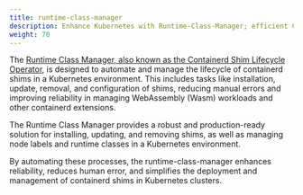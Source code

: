 ```yaml
---
title: runtime-class-manager
description: Enhance Kubernetes with Runtime-Class-Manager; efficient Containerd shim handling.
weight: 70
---
```


The [Runtime Class Manager, also known as the Containerd Shim Lifecycle Operator](https://github.com/spinkube/runtime-class-manager), is designed to automate and manage the lifecycle of containerd shims in a Kubernetes environment. This includes tasks like installation, update, removal, and configuration of shims, reducing manual errors and improving reliability in managing WebAssembly (Wasm) workloads and other containerd extensions.

The Runtime Class Manager provides a robust and production-ready solution for installing, updating, and removing shims, as well as managing node labels and runtime classes in a Kubernetes environment.

By automating these processes, the runtime-class-manager enhances reliability, reduces human error, and simplifies the deployment and management of containerd shims in Kubernetes clusters.
